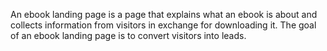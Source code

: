 An ebook landing page is a page that explains what an ebook is about and collects information from visitors in exchange for downloading it. The goal of an ebook landing page is to convert visitors into leads.
